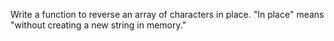 Write a function to reverse an array of characters in place.
"In place" means "without creating a new string in memory."
